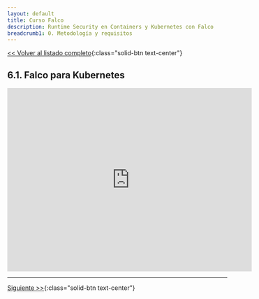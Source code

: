 ```yaml
---
layout: default
title: Curso Falco
description: Runtime Security en Containers y Kubernetes con Falco
breadcrumb1: 0. Metodología y requisitos
---
```

[<< Volver al listado completo](../){:class="solid-btn text-center"}

## 6.1. Falco para Kubernetes

<iframe width="560" height="420" src="https://www.youtube.com/embed/N7kGfpdluC4" title="YouTube video player" frameborder="0" allow="accelerometer; autoplay; clipboard-write; encrypted-media; gyroscope; picture-in-picture" allowfullscreen></iframe>

---
[Siguiente >>](6.2.md){:class="solid-btn text-center"}
